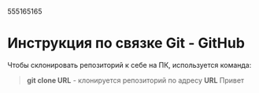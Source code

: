 555165165
# Инструкция по связке Git - GitHub

Чтобы склонировать репозиторий к себе на ПК, используется команда:
> **git clone URL** - клонируется репозиторий по адресу **URL**
Привет
